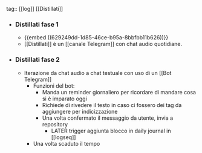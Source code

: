 tag:: [[log]] [[Distillati]]

- ### Distillati fase 1
	- {{embed ((629249dd-1d85-46ce-b95a-8bbfbb11b626))}}
	- [[Distillati]] è un [[canale Telegram]] con chat audio quotidiane.
- ### Distillati fase 2
	- Iterazione da chat audio a chat testuale con uso di un [[Bot Telegram]]
		- Funzioni del bot:
			- Manda un reminder giornaliero per ricordare di mandare cosa si è imparato oggi
			- Richiede di rivedere il testo in caso ci fossero dei tag da aggiungere per indicizzazione
			- Una volta confermato il messaggio da utente, invia a repository
				- LATER trigger aggiunta blocco in daily journal in [[logseq]]
		- Una volta scaduto il tempo